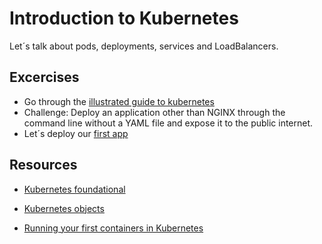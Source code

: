 # Introduction to Kubernetes

Let´s talk about pods, deployments, services and LoadBalancers.

## Excercises

- Go through the [illustrated guide to kubernetes](https://deis.com/blog/2016/kubernetes-illustrated-guide/)
- Challenge: Deploy an application other than NGINX through the command line without a YAML file and expose it to the public internet. 
- Let´s deploy our [first app](lesson1.md)


## Resources

- [Kubernetes foundational](https://kubernetes.io/docs/user-journeys/users/application-developer/foundational)
- [Kubernetes objects](https://kubernetes.io/docs/concepts/overview/working-with-objects/kubernetes-objects/)

- [Running your first containers in Kubernetes](https://github.com/kubernetes/kubernetes/blob/master/examples/simple-nginx.md)